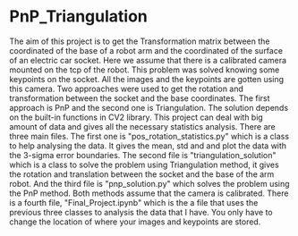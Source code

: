 # PnP_Triangulation
The aim of this project is to get the Transformation matrix between the coordinated of the base of a robot arm and the coordinated of the surface of an electric car socket. Here we assume that there is a calibrated camera mounted on the tcp of the robot. This problem was solved knowing some keypoints on the socket. All the images and the keypoints are gotten using this camera.
Two approaches were used to get the rotation and transformation between the socket and the base coordinates. The first approach is PnP and the second one is Triangulation. The solution depends on the built-in functions in CV2 library. This project can deal with big amount of data and gives all the necessary statistics analysis.
There are three main files. The first one is "pos_rotation_statistics.py" which is a class to help analysing the data. It gives the mean, std and and plot the data with the 3-sigma error boundaries. The second file is "triangulation_solution" which is a class to solve the problem using Triangulation method, it gives the rotation and translation between the socket and the base of the arm robot. And the third file is "pnp_solution.py" which solves the problem using the PnP method. Both methods assume that the camera is calibrated.
There is a fourth file, "Final_Project.ipynb" which is the a file that uses the previous three classes to analysis the data that I have. You only have to change the location of where your images and keypoints are stored.
